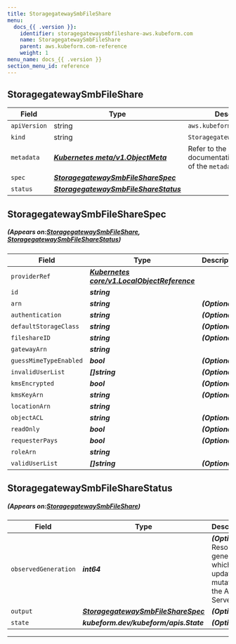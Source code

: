 ```yaml
---
title: StoragegatewaySmbFileShare
menu:
  docs_{{ .version }}:
    identifier: storagegatewaysmbfileshare-aws.kubeform.com
    name: StoragegatewaySmbFileShare
    parent: aws.kubeform.com-reference
    weight: 1
menu_name: docs_{{ .version }}
section_menu_id: reference
---
```


## StoragegatewaySmbFileShare
| Field | Type | Description |
| ------ | ----- | ----------- |
| `apiVersion` | string | `aws.kubeform.com/v1alpha1` |
|    `kind` | string | `StoragegatewaySmbFileShare` |
| `metadata` | ***[Kubernetes meta/v1.ObjectMeta](https://kubernetes.io/docs/reference/generated/kubernetes-api/v1.13/#objectmeta-v1-meta)***|Refer to the Kubernetes API documentation for the fields of the `metadata` field.|
| `spec` | ***[StoragegatewaySmbFileShareSpec](#StoragegatewaySmbFileShareSpec)***||
| `status` | ***[StoragegatewaySmbFileShareStatus](#StoragegatewaySmbFileShareStatus)***||
## StoragegatewaySmbFileShareSpec
##### (Appears on:[StoragegatewaySmbFileShare](#StoragegatewaySmbFileShare), [StoragegatewaySmbFileShareStatus](#StoragegatewaySmbFileShareStatus))
| Field | Type | Description |
| ------ | ----- | ----------- |
| `providerRef` | ***[Kubernetes core/v1.LocalObjectReference](https://kubernetes.io/docs/reference/generated/kubernetes-api/v1.13/#localobjectreference-v1-core)***||
| `id` | ***string***||
| `arn` | ***string***| ***(Optional)*** |
| `authentication` | ***string***| ***(Optional)*** |
| `defaultStorageClass` | ***string***| ***(Optional)*** |
| `fileshareID` | ***string***| ***(Optional)*** |
| `gatewayArn` | ***string***||
| `guessMimeTypeEnabled` | ***bool***| ***(Optional)*** |
| `invalidUserList` | ***[]string***| ***(Optional)*** |
| `kmsEncrypted` | ***bool***| ***(Optional)*** |
| `kmsKeyArn` | ***string***| ***(Optional)*** |
| `locationArn` | ***string***||
| `objectACL` | ***string***| ***(Optional)*** |
| `readOnly` | ***bool***| ***(Optional)*** |
| `requesterPays` | ***bool***| ***(Optional)*** |
| `roleArn` | ***string***||
| `validUserList` | ***[]string***| ***(Optional)*** |
## StoragegatewaySmbFileShareStatus
##### (Appears on:[StoragegatewaySmbFileShare](#StoragegatewaySmbFileShare))
| Field | Type | Description |
| ------ | ----- | ----------- |
| `observedGeneration` | ***int64***| ***(Optional)*** Resource generation, which is updated on mutation by the API Server.|
| `output` | ***[StoragegatewaySmbFileShareSpec](#StoragegatewaySmbFileShareSpec)***| ***(Optional)*** |
| `state` | ***kubeform.dev/kubeform/apis.State***| ***(Optional)*** |
---
